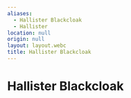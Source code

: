 ```yaml
---
aliases:
  - Hallister Blackcloak
  - Hallister
location: null
origin: null
layout: layout.webc
title: Hallister Blackcloak
---
```

# Hallister Blackcloak
